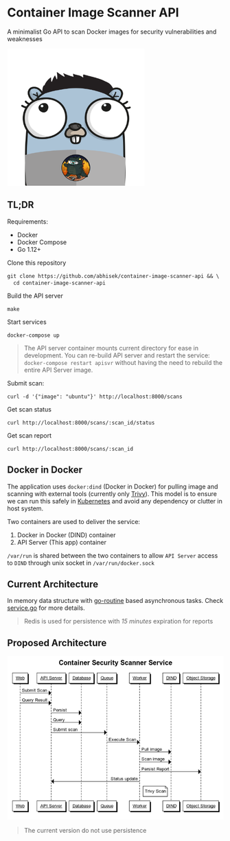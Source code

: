 # Container Image Scanner API
A minimalist Go API to scan Docker images for security vulnerabilities and weaknesses

<img width="320" height="320"  src="https://github.com/abhisek/container-image-scanner-api/blob/master/docs/logo.png"></img>

## TL;DR

Requirements:

* Docker
* Docker Compose
* Go 1.12+

Clone this repository

```
git clone https://github.com/abhisek/container-image-scanner-api && \
  cd container-image-scanner-api
```

Build the API server

```
make
```

Start services

```
docker-compose up
```

> The API server container mounts current directory for ease in development. You can re-build API server and restart the service: `docker-compose restart apisvr` without having the need to rebuild the entire API Server image.

Submit scan:

```
curl -d '{"image": "ubuntu"}' http://localhost:8000/scans
```

Get scan status

```
curl http://localhost:8000/scans/:scan_id/status
```

Get scan report

```
curl http://localhost:8000/scans/:scan_id
```

## Docker in Docker

The application uses `docker:dind` (Docker in Docker) for pulling image and scanning with external tools (currently only [Trivy](https://github.com/aquasecurity/trivy)). This model is to ensure we can run this safely in [Kubernetes](https://kubernetes.io/) and avoid any dependency or clutter in host system.

Two containers are used to deliver the service:

1. Docker in Docker (DIND) container
2. API Server (This app) container

`/var/run` is shared between the two containers to allow `API Server` access to `DIND` through unix socket in `/var/run/docker.sock`

## Current Architecture

In memory data structure with [go-routine](https://tour.golang.org/concurrency/1) based asynchronous tasks. Check [service.go](https://github.com/abhisek/container-image-scanner-api/blob/master/service.go) for more details.

> Redis is used for persistence with *15 minutes* expiration for reports

## Proposed Architecture

![](docs/diagram.png)

> The current version do not use persistence

